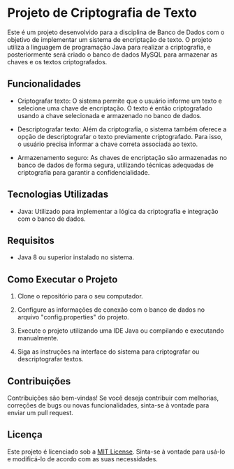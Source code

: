 # Projeto de Criptografia de Texto

Este é um projeto desenvolvido para a disciplina de Banco de Dados com o objetivo de implementar um sistema de encriptação de texto. O projeto utiliza a linguagem de programação Java para realizar a criptografia, e posteriormente será criado o banco de dados MySQL para armazenar as chaves e os textos criptografados.

## Funcionalidades

- Criptografar texto: O sistema permite que o usuário informe um texto e selecione uma chave de encriptação. O texto é então criptografado usando a chave selecionada e armazenado no banco de dados.

- Descriptografar texto: Além da criptografia, o sistema também oferece a opção de descriptografar o texto previamente criptografado. Para isso, o usuário precisa informar a chave correta associada ao texto.

- Armazenamento seguro: As chaves de encriptação são armazenadas no banco de dados de forma segura, utilizando técnicas adequadas de criptografia para garantir a confidencialidade.

## Tecnologias Utilizadas

- Java: Utilizado para implementar a lógica da criptografia e integração com o banco de dados.

## Requisitos

- Java 8 ou superior instalado no sistema.

## Como Executar o Projeto

1. Clone o repositório para o seu computador.

2. Configure as informações de conexão com o banco de dados no arquivo "config.properties" do projeto.

3. Execute o projeto utilizando uma IDE Java ou compilando e executando manualmente.

4. Siga as instruções na interface do sistema para criptografar ou descriptografar textos.

## Contribuições

Contribuições são bem-vindas! Se você deseja contribuir com melhorias, correções de bugs ou novas funcionalidades, sinta-se à vontade para enviar um pull request.

## Licença

Este projeto é licenciado sob a [MIT License](LICENSE). Sinta-se à vontade para usá-lo e modificá-lo de acordo com as suas necessidades.






